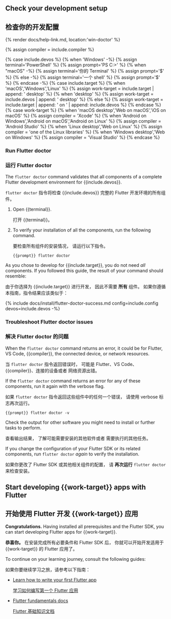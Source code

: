 
## Check your development setup

## 检查你的开发配置

{% render docs/help-link.md, location:'win-doctor' %}

{% assign compiler = include.compiler %}

{% case include.devos %}
{% when 'Windows' -%}
   {% assign terminal='PowerShell' %}
   {% assign prompt='PS C:\>' %}
{% when "macOS" -%}
   {% assign terminal='你的 Terminal' %}
   {% assign prompt='$' %}
{% else -%}
   {% assign terminal='一个 shell' %}
   {% assign prompt='$' %}
{% endcase -%}
{% case include.target %}
{% when 'macOS','Windows','Linux' %}
{% assign work-target = include.target | append: ' desktop' %}
{% when 'desktop' %}
{% assign work-target = include.devos | append: ' desktop' %}
{% else %}
{% assign work-target = include.target | append: ' on ' | append: include.devos %}
{% endcase %}
{% case work-target %}
{% when 'macOS desktop','Web on macOS','iOS on macOS' %}
{% assign compiler = 'Xcode' %}
{% when 'Android on Windows','Android on macOS','Android on Linux' %}
{% assign compiler = 'Android Studio' %}
{% when 'Linux desktop','Web on Linux' %}
{% assign compiler = 'one of the Linux libraries' %}
{% when 'Windows desktop','Web on Windows' %}
{% assign compiler = 'Visual Studio' %}
{% endcase %}

### Run Flutter doctor

### 运行 Flutter doctor

The `flutter doctor` command validates that all components of a
complete Flutter development environment for {{include.devos}}.

`flutter doctor` 指令将检查 {{include.devos}} 完整的 
Flutter 开发环境的所有组件。

1. Open {{terminal}}.

   打开 {{terminal}}。

1. To verify your installation of all the components,
   run the following command.

   要检查所有组件的安装情况，
   请运行以下指令。

   ```console
   {{prompt}} flutter doctor
   ```

As you chose to develop for {{include.target}},
you do not need _all_ components.
If you followed this guide, the result of your command should resemble:

由于你选择为 {{include.target}} 进行开发，
因此不需要 **所有** 组件。
如果你遵循本指南，指令结果应该类似于：

{% include docs/install/flutter-doctor-success.md config=include.config devos=include.devos -%}

### Troubleshoot Flutter doctor issues

### 解决 Flutter doctor 的问题 

When the `flutter doctor` command returns an error, it could be for Flutter,
VS Code, {{compiler}}, the connected device, or network resources.

当 `flutter doctor` 指令返回错误时，
可能是 Flutter、VS Code、{{compiler}}、连接的设备或者
网络资源出错。

If the `flutter doctor` command returns an error for any of these components,
run it again with the verbose flag.

如果 `flutter doctor` 指令返回这些组件中的任何一个错误，
请使用 verbose 标志再次运行。

```console
{{prompt}} flutter doctor -v
```

Check the output for other software you might need to install
or further tasks to perform.

查看输出结果，
了解可能需要安装的其他软件或者
需要执行的其他任务。

If you change the configuration of your Flutter SDK or its related components,
run `flutter doctor` _again_ to verify the installation.

如果你更改了 Flutter SDK 或其他相关组件的配置，
请 **再次运行** `flutter doctor` 来检查安装。

## Start developing {{work-target}} apps with Flutter

## 开始使用 Flutter 开发 {{work-target}} 应用

**Congratulations.**
Having installed all prerequisites and the Flutter SDK,
you can start developing Flutter apps for {{work-target}}.

**恭喜你。**
在安装完成所有必要条件和 Flutter SDK 后，
你就可以开始开发适用于 {{work-target}} 的 Flutter 应用了。

To continue on your learning journey, consult the following guides:

如果你要继续学习之旅，请参考以下指南：

- [Learn how to write your first Flutter app][codelab]

  [学习如何编写第一个 Flutter 应用][codelab]

- [Flutter fundamentals docs][fundamentals]

  [Flutter 基础知识文档][fundamentals]

[codelab]: /get-started/codelab/
[fundamentals]: /get-started/fundamentals/
